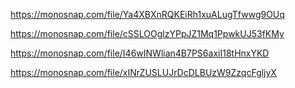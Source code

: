 https://monosnap.com/file/Ya4XBXnRQKEiRh1xuALugTfwwg9OUq

https://monosnap.com/file/cSSLOOglzYPpJZ1Mq1PpwkUJ53fKMy

https://monosnap.com/file/I46wINWlian4B7PS6axiI18tHnxYKD

https://monosnap.com/file/xINrZUSLUJrDcDLBUzW9ZzqcFgljyX